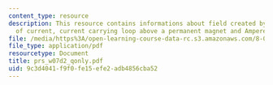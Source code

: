 ```yaml
---
content_type: resource
description: This resource contains informations about field created by two loops
  of current, current carrying loop above a permanent magnet and Ampere?s Law.
file: /media/https%3A/open-learning-course-data-rc.s3.amazonaws.com/8-02-physics-ii-electricity-and-magnetism-spring-2007/9c3d4041f9f0fe15efe2adb4856cba52_prs_w07d2_qonly.pdf
file_type: application/pdf
resourcetype: Document
title: prs_w07d2_qonly.pdf
uid: 9c3d4041-f9f0-fe15-efe2-adb4856cba52
---
```


